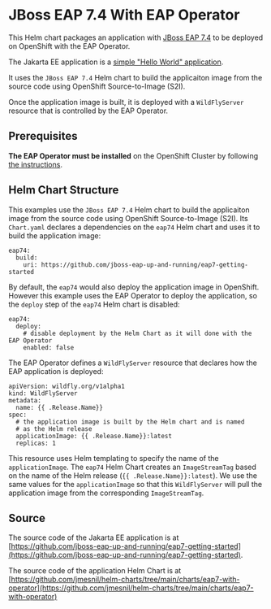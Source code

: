 # JBoss EAP 7.4 With EAP Operator

This Helm chart packages an application with [JBoss EAP 7.4](https://www.redhat.com/en/technologies/jboss-middleware/application-platform) to be deployed on OpenShift with the EAP Operator.

The Jakarta EE application is a [simple "Hello World" application](https://github.com/jboss-eap-up-and-running/eap7-getting-started).

It uses the `JBoss EAP 7.4` Helm chart to build the applicaiton image from the source code using OpenShift Source-to-Image (S2I).

Once the application image is built, it is deployed with a `WildFlyServer` resource that is controlled by the EAP Operator.

## Prerequisites

**The EAP Operator must be installed** on the OpenShift Cluster by following [the instructions](https://access.redhat.com/documentation/en-us/red_hat_jboss_enterprise_application_platform/7.4/html/getting_started_with_jboss_eap_for_openshift_container_platform/eap-operator-for-automating-application-deployment-on-openshift_default#installing-eap-operator-using-webconsole_default).

## Helm Chart Structure

This examples use the `JBoss EAP 7.4` Helm chart to build the applicaiton image from the source code using OpenShift Source-to-Image (S2I). 
Its `Chart.yaml` declares a dependencies on the `eap74` Helm chart and uses it to build the application image:

```
eap74:
  build:
    uri: https://github.com/jboss-eap-up-and-running/eap7-getting-started
```

By default, the `eap74` would also deploy the application image in OpenShift. However this example uses the EAP Operator to deploy the application, so the `deploy` step of the `eap74` Helm chart is disabled:

```
eap74:
  deploy:
    # disable deployment by the Helm Chart as it will done with the EAP Operator
    enabled: false
```

The EAP Operator defines a `WildFlyServer` resource that declares how the EAP application is deployed:

```
apiVersion: wildfly.org/v1alpha1
kind: WildFlyServer
metadata:
  name: {{ .Release.Name}}
spec:
  # the application image is built by the Helm chart and is named
  # as the Helm release
  applicationImage: {{ .Release.Name}}:latest
  replicas: 1
````

This resource uses Helm templating to specify the name of the `applicationImage`.
The `eap74` Helm Chart creates an `ImageStreamTag` based on the name of the Helm release (`{{ .Release.Name}}:latest`). We use the same values for the `applicationImage` so that this `WildFlyServer` will pull the application image from the corresponding `ImageStreamTag`.


## Source

The source code of the Jakarta EE application is at [https://github.com/jboss-eap-up-and-running/eap7-getting-started](https://github.com/jboss-eap-up-and-running/eap7-getting-started).

The source code of the application Helm Chart is at [https://github.com/jmesnil/helm-charts/tree/main/charts/eap7-with-operator](https://github.com/jmesnil/helm-charts/tree/main/charts/eap7-with-operator)